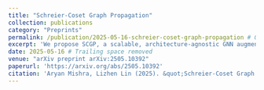 ```yaml
---
title: "Schreier-Coset Graph Propagation"
collection: publications
category: "Preprints"
permalink: /publication/2025-05-16-schreier-coset-graph-propagation # Or your preferred permalink structure
excerpt: 'We propose SCGP, a scalable, architecture-agnostic GNN augmentation that improves long-range message passing using Schreier coset embeddings without altering the graph structure.'
date: 2025-05-16 # Trailing space removed
venue: "arXiv preprint arXiv:2505.10392"
paperurl: 'https://arxiv.org/abs/2505.10392'
citation: 'Aryan Mishra, Lizhen Lin (2025). &quot;Schreier-Coset Graph Propagation.&quot; <i>arXiv preprint arXiv:2505.10392</i>.' # Trailing space removed
---
```

